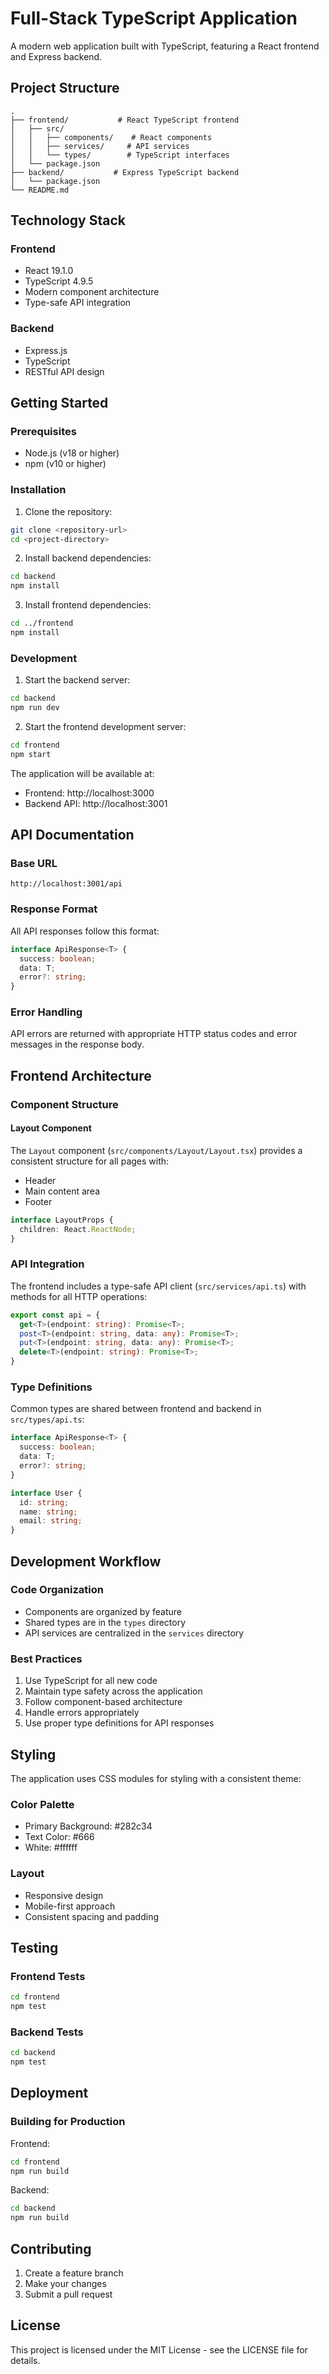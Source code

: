 # Full-Stack TypeScript Application

A modern web application built with TypeScript, featuring a React frontend and Express backend.

## Project Structure

```
.
├── frontend/           # React TypeScript frontend
│   ├── src/
│   │   ├── components/    # React components
│   │   ├── services/     # API services
│   │   └── types/        # TypeScript interfaces
│   └── package.json
├── backend/           # Express TypeScript backend
│   └── package.json
└── README.md
```

## Technology Stack

### Frontend
- React 19.1.0
- TypeScript 4.9.5
- Modern component architecture
- Type-safe API integration

### Backend
- Express.js
- TypeScript
- RESTful API design

## Getting Started

### Prerequisites
- Node.js (v18 or higher)
- npm (v10 or higher)

### Installation

1. Clone the repository:
```bash
git clone <repository-url>
cd <project-directory>
```

2. Install backend dependencies:
```bash
cd backend
npm install
```

3. Install frontend dependencies:
```bash
cd ../frontend
npm install
```

### Development

1. Start the backend server:
```bash
cd backend
npm run dev
```

2. Start the frontend development server:
```bash
cd frontend
npm start
```

The application will be available at:
- Frontend: http://localhost:3000
- Backend API: http://localhost:3001

## API Documentation

### Base URL
```
http://localhost:3001/api
```

### Response Format
All API responses follow this format:
```typescript
interface ApiResponse<T> {
  success: boolean;
  data: T;
  error?: string;
}
```

### Error Handling
API errors are returned with appropriate HTTP status codes and error messages in the response body.

## Frontend Architecture

### Component Structure

#### Layout Component
The `Layout` component (`src/components/Layout/Layout.tsx`) provides a consistent structure for all pages with:
- Header
- Main content area
- Footer

```typescript
interface LayoutProps {
  children: React.ReactNode;
}
```

### API Integration

The frontend includes a type-safe API client (`src/services/api.ts`) with methods for all HTTP operations:

```typescript
export const api = {
  get<T>(endpoint: string): Promise<T>;
  post<T>(endpoint: string, data: any): Promise<T>;
  put<T>(endpoint: string, data: any): Promise<T>;
  delete<T>(endpoint: string): Promise<T>;
}
```

### Type Definitions

Common types are shared between frontend and backend in `src/types/api.ts`:

```typescript
interface ApiResponse<T> {
  success: boolean;
  data: T;
  error?: string;
}

interface User {
  id: string;
  name: string;
  email: string;
}
```

## Development Workflow

### Code Organization
- Components are organized by feature
- Shared types are in the `types` directory
- API services are centralized in the `services` directory

### Best Practices
1. Use TypeScript for all new code
2. Maintain type safety across the application
3. Follow component-based architecture
4. Handle errors appropriately
5. Use proper type definitions for API responses

## Styling

The application uses CSS modules for styling with a consistent theme:

### Color Palette
- Primary Background: #282c34
- Text Color: #666
- White: #ffffff

### Layout
- Responsive design
- Mobile-first approach
- Consistent spacing and padding

## Testing

### Frontend Tests
```bash
cd frontend
npm test
```

### Backend Tests
```bash
cd backend
npm test
```

## Deployment

### Building for Production

Frontend:
```bash
cd frontend
npm run build
```

Backend:
```bash
cd backend
npm run build
```

## Contributing

1. Create a feature branch
2. Make your changes
3. Submit a pull request

## License

This project is licensed under the MIT License - see the LICENSE file for details.

